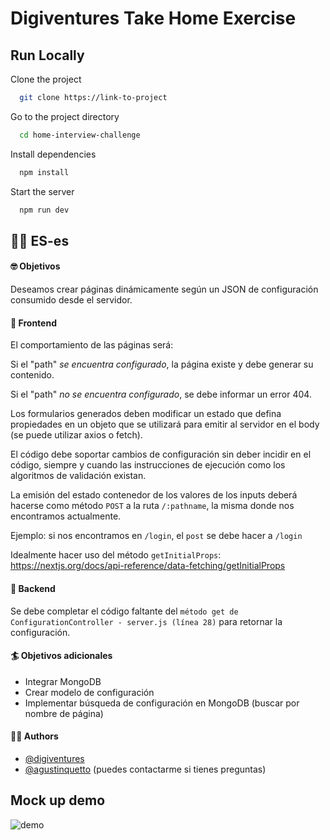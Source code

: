 # Digiventures Take Home Exercise

## Run Locally

Clone the project

```bash
  git clone https://link-to-project
```

Go to the project directory

```bash
  cd home-interview-challenge
```

Install dependencies

```bash
  npm install
```

Start the server

```bash
  npm run dev
```

## 🙌🏼 ES-es

#### 🤓 Objetivos

Deseamos crear páginas dinámicamente según un JSON de configuración consumido desde el servidor.

#### 🎨 Frontend

El comportamiento de las páginas será:

Si el "path" _se encuentra configurado_, la página existe y debe generar su contenido.

Si el "path" _no se encuentra configurado_, se debe informar un error 404.

Los formularios generados deben modificar un estado que defina propiedades en un objeto que se utilizará para emitir al servidor en el body (se puede utilizar axios o fetch).

El código debe soportar cambios de configuración sin deber incidir en el código, siempre y cuando las instrucciones de ejecución como los algoritmos de validación existan.

La emisión del estado contenedor de los valores de los inputs deberá hacerse como método `POST` a la ruta `/:pathname`, la misma donde nos encontramos actualmente.

Ejemplo: si nos encontramos en `/login`, el `post` se debe hacer a `/login`

Idealmente hacer uso del método `getInitialProps`: https://nextjs.org/docs/api-reference/data-fetching/getInitialProps

#### 🔧 Backend

Se debe completar el código faltante del `método get de ConfigurationController - server.js (línea 28)` para retornar la configuración.

#### 🏄 Objetivos adicionales

- Integrar MongoDB
- Crear modelo de configuración
- Implementar búsqueda de configuración en MongoDB (buscar por nombre de página)

#### ✍🏼 Authors

- [@digiventures](https://github.com/DigiventuresFintech)
- [@agustinquetto](https://www.github.com/agustinquetto) (puedes contactarme si tienes preguntas)

## Mock up demo

![demo]()
